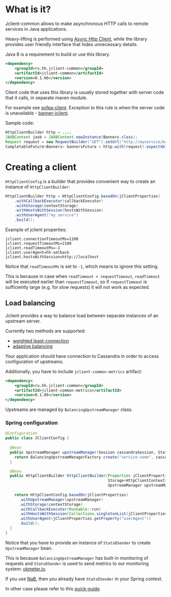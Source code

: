# What is it?
Jclient-common allows to make asynchronous HTTP calls to remote services in Java applications. 

Heavy-lifting is performed using [Async Http Client](https://github.com/AsyncHttpClient/async-http-client), 
while the library provides user friendly interface that hides unnecessary details.

Java 8 is a requirement to build or use this library.

```xml
<dependency>
    <groupId>ru.hh.jclient-common</groupId>
    <artifactId>jclient-common</artifactId>
    <version>0.1.66</version>
</dependency>
```

Client code that uses this library is usually stored together with server code that it calls, in separate maven module. 

For example see [sofea-client](https://github.com/hhru/hh.ru/tree/master/sofea-jclient). 
Exception to this rule is when the server code is unavailable - [banner-jclient](https://github.com/hhru/banner-jclient). 

Sample code:

```java
HttpClientBuilder http = ...;
JAXBContext jaxb = JAXBContext.newInstance(Banners.class);
Request request = new RequestBuilder("GET").setUrl("http://myservice/banners").addQueryParam("places", "1,2,3").build();
CompletableFuture<Banners> bannersFuture = http.with(request).expectXml(jaxb, Banners.class).request();
```

# Creating a client

`HttpClientConfig` is a builder that provides convenient way to create an instance of `HttpClientBuilder`:

```java
HttpClientBuilder http = HttpClientConfig.basedOn(jClientProperties)
    .withCallbackExecutor(callbackExecutor)
    .withStorage(contextStorage)
    .withHostsWithSession(hostsWithSession)
    .withUserAgent("my service")
    .build();
```

Example of jclient properties:

```
jclient.connectionTimeoutMs=1100
jclient.requestTimeoutMs=2100
jclient.readTimeoutMs=-1
jclient.userAgent=hh-xmlback
jclient.hostsWithSession=http://localhost
```

Notice that `readTimeoutMs` is set to `-1`, which means to ignore this setting.

This is because in case when `readTimeout < requestTimeout`, `readTimeout` will be executed earlier than `requestTimeout`,
so if `requestTimeout` is sufficiently large (e.g. for slow requests) it will not work as expected.     

## Load balancing

Jclient provides a way to balance load between separate instances of an upstream server.

Currently two methods are supported:
* [weighted least-connection](https://wiki.hh.ru/pages/viewpage.action?pageId=160661874)  
* [adaptive balancing](https://wiki.hh.ru/pages/viewpage.action?pageId=162332846) 

Your application should have connection to Cassandra in order to access configuration of upstreams.

Additionally, you have to include `jclient-common-metrics` artifact:

```xml
<dependency>
    <groupId>ru.hh.jclient-common</groupId>
    <artifactId>jclient-common-metrics</artifactId>
    <version>0.1.66</version>
</dependency>
```  

Upstreams are managed by `BalancingUpstreamManager` class.

### Spring configuration

```java
@Configuration
public class JClientConfig {
  
  @Bean
  public UpstreamManager upstreamManager(Session cassandraSession, StatsDSender statsDSender) {
    return BalancingUpstreamManagerFactory.create("service-name", cassandraSession, statsDSender);
  }

  @Bean
  public HttpClientBuilder httpClientBuilder(Properties jClientProperties,
                                             Storage<HttpClientContext> contextStorage,
                                             UpstreamManager upstreamManager) {
    
    return HttpClientConfig.basedOn(jClientProperties)
      .withUpstreamManager(upstreamManager)    
      .withStorage(contextStorage)
      .withCallbackExecutor(Runnable::run)
      .withHostsWithSession(Collections.singletonList(jClientProperties.getProperty("hostsWithSession")))
      .withUserAgent(jClientProperties.getProperty("userAgent"))
      .build();
  }
}
```

Notice that you have to provide an instance of `StatsDSender` to create `UpstreamManager` bean.

This is because `BalancingUpstreamManager` has built-in monitoring of requests and `StatsDSender` is used to send metrics to our monitoring system: [okmeter.io](https://okmeter.io/hh.ru/dashboards/balancing-http-client).

If you use [NaB](https://github.com/hhru/nuts-and-bolts), then you already have `StatsDSender` in your Spring context.

In other case please refer to this [quick-guide](https://github.com/hhru/metrics#quick-guide).
